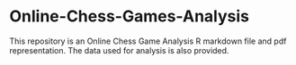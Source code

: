 # Online-Chess-Games-Analysis

This repository is an Online Chess Game Analysis R markdown file and pdf representation. The data used for analysis is also provided.
